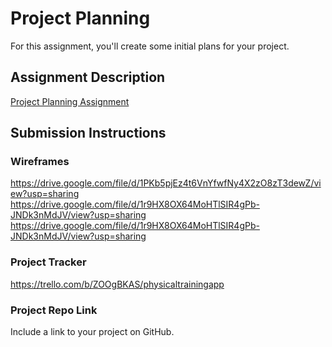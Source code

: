 # Project Planning
For this assignment, you'll create some initial plans for your project.

## Assignment Description
[Project Planning Assignment](https://education.launchcode.org/liftoff/modules/assignments/project-planning)

## Submission Instructions

### Wireframes
https://drive.google.com/file/d/1PKb5pjEz4t6VnYfwfNy4X2zO8zT3dewZ/view?usp=sharing
https://drive.google.com/file/d/1r9HX8OX64MoHTlSIR4gPb-JNDk3nMdJV/view?usp=sharing
https://drive.google.com/file/d/1r9HX8OX64MoHTlSIR4gPb-JNDk3nMdJV/view?usp=sharing

### Project Tracker

https://trello.com/b/ZOOgBKAS/physicaltrainingapp
### Project Repo Link

Include a link to your project on GitHub.
